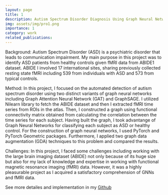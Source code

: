 ```yaml
---
layout: page
title: 1
description: Autism Spectrum Disorder Diagnosis Using Graph Neural Network from brain fMRI data
img: assets/img/pro1.png
importance: 1
category: work
related_publications:
---
```


Background: Autism Spectrum Disorder (ASD) is a psychiatric disorder that leads to communication impairment. My main purpose in this project was to identify ASD patients from healthy controls given fMRI data from ABIDE1 dataset. ABIDE I involved 17 international sites, sharing previously collected resting state fMRI including 539 from individuals with ASD and 573 from typical controls.

Method: In this project, I focused on the automated detection of autism spectrum disorder using two distinct variants of  graph neural networks including Graph Attention Neural Network (GAT) and GraphSAGE. I utilized Nilearn library to fetch the ABIDE dataset and then I extracted fMRI time series from ROIs in the atlas.  Then, I constructed a graph using functional connectivity matrix obtained from calculating the correlation between the time series for each subject. Having built the graph, I took advantange of Graph Neural Networks for classifying each subject as ASD or healthy control. For the construction of graph neural networks, I used PyTorch and PyTorch Geometric packages. Furthermore, I applied two graph data augmentation (GDA) techniques to this problem and compared the results.


Challenges: In this project, I faced some challenges including working with the large brain imaging dataset (ABIDE) not only because of its huge size but also for my lack of knowledge and expertise in working with functional magnetic resonance imaging (fMRI) data. However, it was a highly pleasurable project as I acquired a satisfactory comprehension of GNNs and fMRI data. 

See more detailes and implementation in my <a href='https://github.com/afroozsheikh/ASD_Diagnosis_Abide'>Github</a>
